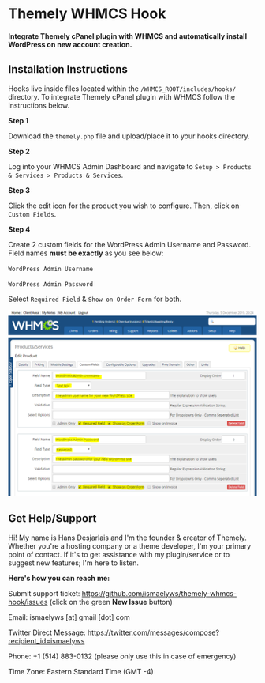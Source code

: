 # Themely WHMCS Hook

#### Integrate Themely cPanel plugin with WHMCS and automatically install WordPress on new account creation.

## Installation Instructions

Hooks live inside files located within the `/WHMCS_ROOT/includes/hooks/` directory. To integrate Themely cPanel plugin with WHMCS follow the instructions below.

**Step 1**

Download the `themely.php` file and upload/place it to your hooks directory.

**Step 2**

Log into your WHMCS Admin Dashboard and navigate to `Setup > Products & Services > Products & Services`.

**Step 3**

Click the edit icon for the product you wish to configure. Then, click on `Custom Fields`.

**Step 4**
 
Create 2 custom fields for the WordPress Admin Username and Password. Field names **must be exactly** as you see below:

`WordPress Admin Username`

`WordPress Admin Password`

Select `Required Field` & `Show on Order Form` for both.

![Themely WHMCS Custom Fields](assets/whmcs-custom-fields.PNG)


## Get Help/Support

Hi! My name is Hans Desjarlais and I'm the founder & creator of Themely. Whether you're a hosting company or a theme developer, I'm your primary point of contact. If it's to get assistance with my plugin/service or to suggest new features; I'm here to listen.

**Here's how you can reach me:**

Submit support ticket: https://github.com/ismaelyws/themely-whmcs-hook/issues (click on the green **New Issue** button)

Email: ismaelyws [at] gmail [dot] com

Twitter Direct Message: https://twitter.com/messages/compose?recipient_id=ismaelyws

Phone: +1 (514) 883-0132 (please only use this in case of emergency)

Time Zone: Eastern Standard Time (GMT -4)